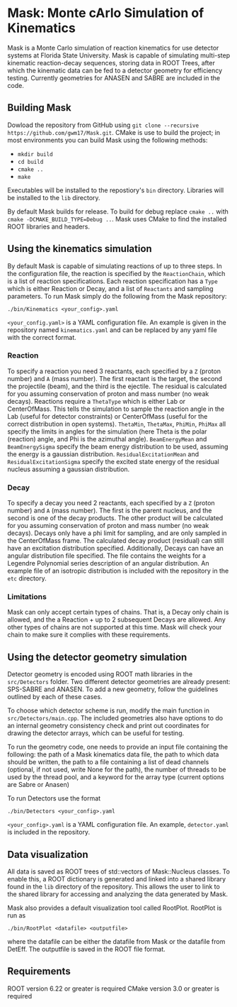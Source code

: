 # Mask: Monte cArlo Simulation of Kinematics

Mask is a Monte Carlo simulation of reaction kinematics for use detector systems at Florida State University.
Mask is capable of simulating multi-step kinematic reaction-decay sequences, storing data in ROOT Trees, after which the kinematic data can be fed to a detector geometry for efficiency testing. Currently geometries for ANASEN and SABRE are included in the code.

## Building Mask

Dowload the repository from GitHub using `git clone --recursive https://github.com/gwm17/Mask.git`. CMake is use to build the project; in most environments you can build Mask using the following methods:

- `mkdir build`
- `cd build`
- `cmake ..`
- `make`

Executables will be installed to the repostiory's `bin` directory. Libraries will be installed to the `lib` directory.

By default Mask builds for release. To build for debug replace `cmake ..` with `cmake -DCMAKE_BUILD_TYPE=Debug ..`. Mask uses CMake to find the installed ROOT libraries and headers.

## Using the kinematics simulation

By default Mask is capable of simulating reactions of up to three steps. In the configuration file, the reaction is specified by the `ReactionChain`, which is a list of reaction specifications. Each reaction specification has a `Type` which is either Reaction or Decay, and a list of `Reactants` and sampling parameters. To run Mask simply do the following from the Mask repository:

`./bin/Kinematics <your_config>.yaml`

`<your_config.yaml>` is a YAML configuration file. An example is given in the repository named `kinematics.yaml` and can be replaced by any yaml file with the correct format.

### Reaction

To specify a reaction you need 3 reactants, each specified by a `Z` (proton number) and `A` (mass number). The first reactant is the target, the second the projectile (beam), and the third is the ejectile. The residual is calculated for you assuming conservation of proton and mass number (no weak decays). Reactions require a `ThetaType` which is either Lab or CenterOfMass. This tells the simulation to sample the reaction angle in the Lab (useful for detector constraints) or CenterOfMass (useful for the correct distribution in open systems). `ThetaMin`, `ThetaMax`, `PhiMin`, `PhiMax` all specify the limits in angles for the simulation (here Theta is the polar (reaction) angle, and Phi is the azimuthal angle). `BeamEnergyMean` and `BeamEnergySigma` specify the beam energy distribution to be used, assuming the energy is a gaussian distribution. `ResidualExcitationMean` and `ResidualExcitationSigma` specify the excited state energy of the residual nucleus assuming a gaussian distribution.

### Decay

To specify a decay you need 2 reactants, each specified by a `Z` (proton number) and `A` (mass number). The first is the parent nucleus, and the second is one of the decay products. The other product will be calculated for you assuming conservation of proton and mass number (no weak decays). Decays only have a phi limit for sampling, and are only sampled in the CenterOfMass frame. The calculated decay product (residual) can still have an excitation distribution specified. Additionally, Decays can have an angular distribution file specified. The file contains the weights for a Legendre Polynomial series description of an angular distribution. An example file of an isotropic distribution is included with the repository in the `etc` directory.

### Limitations

Mask can only accept certain types of chains. That is, a Decay only chain is allowed, and the a Reaction + up to 2 subsequent Decays are allowed. Any other types of chains are not supported at this time. Mask will check your chain to make sure it complies with these requirements.

## Using the detector geometry simulation

Detector geometry is encoded using ROOT math libraries in the `src/Detectors` folder. Two different detector geometries are already present: SPS-SABRE and ANASEN. To add a new geometry, follow the guidelines outlined by each of these cases.

To choose which detector scheme is run, modify the main function in `src/Detectors/main.cpp`. The included geometries also have options to do an internal geometry consistency check and print out coordinates for drawing the detector arrays, which can be useful for testing.

To run the geometry code, one needs to provide an input file containing the following: the path of a Mask kinematics data file, the path to which data should be written, the path to a file containing a list of dead channels (optional, if not used, write None for the path), the number of threads to be used by the thread pool, and a keyword for the array type (current options are Sabre or Anasen)

To run Detectors use the format

`./bin/Detectors <your_config>.yaml`

`<your_config>.yaml` is a YAML configuration file. An example, `detector.yaml` is included in the repository.

## Data visualization

All data is saved as ROOT trees of std::vectors of Mask::Nucleus classes. To enable this, a ROOT dictionary is generated and linked into a shared library found in the `lib` directory of the repository. This allows the user to link to the shared library for accessing and analyzing the data generated by Mask.

Mask also provides a default visualization tool called RootPlot. RootPlot is run as

`./bin/RootPlot <datafile> <outputfile>`

where the datafile can be either the datafile from Mask or the datafile from DetEff. The outputfile is saved in the ROOT file format.

## Requirements

ROOT version 6.22 or greater is required
CMake version 3.0 or greater is required
